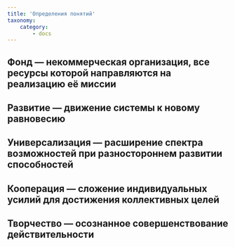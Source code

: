 ```yaml
---
title: 'Определения понятий'
taxonomy:
    category:
        - docs
---
```


## Фонд — некоммерческая организация, все ресурсы которой направляются на реализацию её миссии

## Развитие — движение системы к новому равновесию

## Универсализация — расширение спектра возможностей при разностороннем развитии способностей

## Кооперация — сложение индивидуальных усилий для достижения коллективных целей

## Творчество — осознанное совершенствование действительности